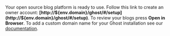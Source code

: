 Your open source blog platform is ready to use. Follow this link to create an owner account: **[http://${env.domain}/ghost/#/setup](http://${env.domain}/ghost/#/setup)**. To review your blogs press **Open in Browser**. To add a custom domain name for your Ghost installation see our [documentation](http://docs.jelastic.com/custom-domains).

